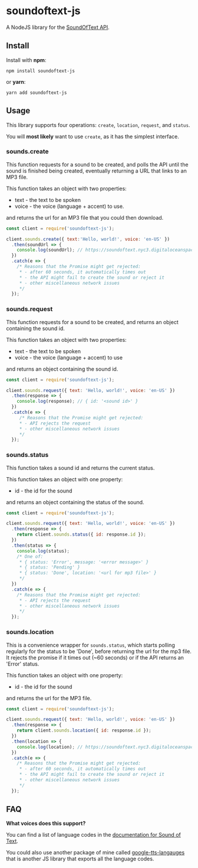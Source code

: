 # soundoftext-js

A NodeJS library for the [SoundOfText API](https://soundoftext.com/docs).

## Install

Install with **npm**:

```
npm install soundoftext-js
```

or **yarn**:

```
yarn add soundoftext-js
```

## Usage

This library supports four operations: `create`, `location`, `request`, and `status`.

You will **most likely** want to use `create`, as it has the simplest interface.

### sounds.create

This function requests for a sound to be created, and polls the API until the sound is finished being created, eventually returning
a URL that links to an MP3 file.

This function takes an object with two properties:

- text - the text to be spoken
- voice - the voice (language + accent) to use.

and returns the url for an MP3 file that you could then download.

```js
const client = require('soundoftext-js');

client.sounds.create({ text:'Hello, world!', voice: 'en-US' })
  .then(soundUrl => {
    console.log(soundUrl); // https://soundoftext.nyc3.digitaloceanspaces.com/<sound id>.mp3
  })
  .catch(e => {
    /* Reasons that the Promise might get rejected:
     * - after 60 seconds, it automatically times out
     * - the API might fail to create the sound or reject it
     * - other miscellaneous network issues
     */
  });
```

### sounds.request

This function requests for a sound to be created, and returns an object containing the sound id.

This function takes an object with two properties:

- text - the text to be spoken
- voice - the voice (language + accent) to use

and returns an object containing the sound id.

```js
const client = require('soundoftext-js');

client.sounds.request({ text: 'Hello, world!', voice: 'en-US' })
  .then(response => {
    console.log(response); // { id: '<sound id>' }
  })
  .catch(e => {
     /* Reasons that the Promise might get rejected:
     * - API rejects the request
     * - other miscellaneous network issues
     */
  });
```

### sounds.status

This function takes a sound id and returns the current status.

This function takes an object with one property:

- id - the id for the sound

and returns an object containing the status of the sound.

```js
const client = require('soundoftext-js');

client.sounds.request({ text: 'Hello, world!', voice: 'en-US' })
  .then(response => {
    return client.sounds.status({ id: response.id });
  })
  .then(status => {
    console.log(status);
    /* One of:
     * { status: 'Error', message: '<error message>' }
     * { status: 'Pending' }
     * { status: 'Done', location: '<url for mp3 file>' }
     */
  })
  .catch(e => {
    /* Reasons that the Promise might get rejected:
     * - API rejects the request
     * - other miscellaneous network issues
     */
  });
```

### sounds.location

This is a convenience wrapper for `sounds.status`, which starts polling regularly for the status to be 'Done', before returning
the url for the mp3 file. It rejects the promise if it times out (~60 seconds) or if the API returns an 'Error' status.

This function takes an object with one property:

- id - the id for the sound

and returns the url for the MP3 file.

```js
const client = require('soundoftext-js');

client.sounds.request({ text: 'Hello, world!', voice: 'en-US' })
  .then(response => {
    return client.sounds.location({ id: response.id });
  })
  .then(location => {
    console.log(location); // https://soundoftext.nyc3.digitaloceanspaces.com/<sound id>.mp3
  })
  .catch(e => {
    /* Reasons that the Promise might get rejected:
     * - after 60 seconds, it automatically times out
     * - the API might fail to create the sound or reject it
     * - other miscellaneous network issues
     */
  });
```

## FAQ

**What voices does this support?**

You can find a list of language codes in the [documentation for Sound of Text](https://soundoftext.com/docs#voices).

You could also use another package of mine called [google-tts-langauges](https://github.com/ncpierson/google-tts-languages)
that is another JS library that exports all the language codes.
